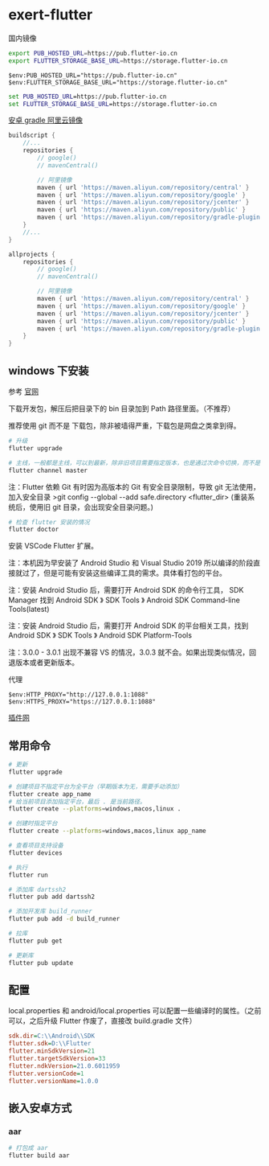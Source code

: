 # exert-flutter

国内镜像

```bash
export PUB_HOSTED_URL=https://pub.flutter-io.cn
export FLUTTER_STORAGE_BASE_URL=https://storage.flutter-io.cn
```

```pwsh
$env:PUB_HOSTED_URL="https://pub.flutter-io.cn"
$env:FLUTTER_STORAGE_BASE_URL="https://storage.flutter-io.cn"
```

```bat
set PUB_HOSTED_URL=https://pub.flutter-io.cn
set FLUTTER_STORAGE_BASE_URL=https://storage.flutter-io.cn
```

[安卓 gradle 阿里云镜像](https://developer.aliyun.com/mvn/guide)

```gradle
buildscript {
    //...
    repositories {
        // google()
        // mavenCentral()

        // 阿里镜像
        maven { url 'https://maven.aliyun.com/repository/central' }
        maven { url 'https://maven.aliyun.com/repository/google' }
        maven { url 'https://maven.aliyun.com/repository/jcenter' }
        maven { url 'https://maven.aliyun.com/repository/public' }
        maven { url 'https://maven.aliyun.com/repository/gradle-plugin' }
    }
    //...
}

allprojects {
    repositories {
        // google()
        // mavenCentral()

        // 阿里镜像
        maven { url 'https://maven.aliyun.com/repository/central' }
        maven { url 'https://maven.aliyun.com/repository/google' }
        maven { url 'https://maven.aliyun.com/repository/jcenter' }
        maven { url 'https://maven.aliyun.com/repository/public' }
        maven { url 'https://maven.aliyun.com/repository/gradle-plugin' }
    }
}
```

## windows 下安装

参考 [官网](https://flutter.dev/docs/get-started/install)

下载开发包，解压后把目录下的 bin 目录加到 Path 路径里面。（不推荐）

推荐使用 git 而不是 下载包，除非被墙得严重，下载包是网盘之类拿到得。

```bash
# 升级
flutter upgrade

# 主线，一般都是主线，可以到最新，除非旧项目需要指定版本，也是通过次命令切换，而不是 git 
flutter channel master
```

注：Flutter 依赖 Git 有时因为高版本的 Git 有安全目录限制，导致 git 无法使用，加入安全目录 >git config --global --add safe.directory <flutter_dir> (重装系统后，使用旧 git 目录，会出现安全目录问题。)

```bash
# 检查 flutter 安装的情况
flutter doctor
```

安装 VSCode Flutter 扩展。

注：本机因为早安装了 Android Studio 和 Visual Studio 2019 所以编译的阶段直接就过了，但是可能有安装这些编译工具的需求。具体看打包的平台。


注：安装 Android Studio 后，需要打开 Android SDK 的命令行工具，
SDK Manager 找到 Android SDK 》 SDK Tools 》 Android SDK Command-line Tools(latest)

注：安装 Android Studio 后，需要打开 Android SDK 的平台相关工具，找到 Android SDK 》 SDK Tools 》 Android SDK Platform-Tools

注：3.0.0 - 3.0.1 出现不兼容 VS 的情况，3.0.3 就不会。如果出现类似情况，回退版本或者更新版本。

代理
```pwsh
$env:HTTP_PROXY="http://127.0.0.1:1088"
$env:HTTPS_PROXY="https://127.0.0.1:1088"
```

 [插件网](https://pub.dev)

## 常用命令

```bash
# 更新
flutter upgrade

# 创建项目不指定平台为全平台（早期版本为无，需要手动添加）
flutter create app_name
# 给当前项目添加指定平台，最后 . 是当前路径。
flutter create --platforms=windows,macos,linux .

# 创建时指定平台
flutter create --platforms=windows,macos,linux app_name
```

```bash
# 查看项目支持设备
flutter devices

# 执行
flutter run
```

```bash
# 添加库 dartssh2
flutter pub add dartssh2

# 添加开发库 build_runner
flutter pub add -d build_runner

# 拉库
flutter pub get

# 更新库
flutter pub update
```

## 配置

local.properties 和 android/local.properties 可以配置一些编译时的属性。（之前可以，之后升级 Flutter 作废了，直接改 build.gradle 文件）

```ini
sdk.dir=C:\\Android\\SDK
flutter.sdk=D:\\Flutter
flutter.minSdkVersion=21
flutter.targetSdkVersion=33
flutter.ndkVersion=21.0.6011959
flutter.versionCode=1
flutter.versionName=1.0.0
```


## 嵌入安卓方式

### aar

```bash
# 打包成 aar
flutter build aar

```